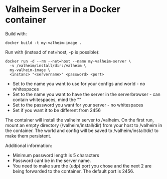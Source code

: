 # Valheim Server in a Docker container

Build with:

```
docker build -t my-valheim-image .
```

Run with (instead of net=host, -p is possible):

```
docker run -d --rm --net=host --name my-valheim-server \
  -v /valheim/install/dir:/valheim \
  my-valheim-image \
  <instanc> "<servername>" <password> <port>
```

- Set <instance> to the name you want to use for your configs and world - no whitespaces
- Set <servername> to the name you want to have the server in the serverbrowser - can contain whitespaces, mind the ""
- Set <password> to the password you want for your server - no whitespaces
- Set <port> if you want it to be different from 2456

The container will install the valheim server to /valheim. On the first run, mount an empty directory (/valheim/install/dir) from your host to /valheim in the container. The world and config will be saved to /valheim/install/dir/<instance> to make them persistent.

Additional information:

- Minimum password length is 5 characters 
- Password cant be in the server name.
- You need to make sure the (udp) port you chose and the next 2 are being forwarded to the container.
  The default port is 2456.


